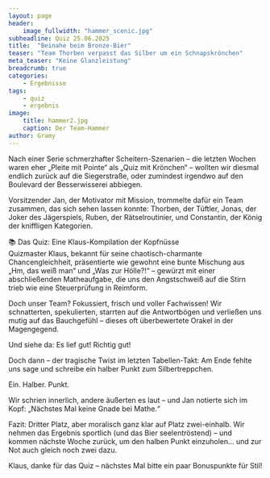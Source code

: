 ```yaml
---
layout: page
header:
    image_fullwidth: "hammer_scenic.jpg"
subheadline: Quiz 25.06.2025
title:  "Beinahe beim Bronze-Bier"
teaser: "Team Thorben verpasst das Silber um ein Schnapskrönchen"
meta_teaser: "Keine Glanzleistung"
breadcrumb: true
categories:
    - Ergebnisse
tags:
    - quiz
    - ergebnis
image:
    title: hammer2.jpg
    caption: Der Team-Hammer
author: Gramy
---
```


Nach einer Serie schmerzhafter Scheitern-Szenarien – die letzten Wochen waren eher „Pleite mit Pointe“ als „Quiz mit Krönchen“ – wollten wir diesmal endlich zurück auf die Siegerstraße, oder zumindest irgendwo auf den Boulevard der Besserwisserei abbiegen.

Vorsitzender Jan, der Motivator mit Mission, trommelte dafür ein Team zusammen, das sich sehen lassen konnte:
Thorben, der Tüftler,
Jonas, der Joker des Jägerspiels,
Ruben, der Rätselroutinier,
und Constantin, der König der kniffligen Kategorien.

📚 Das Quiz: Eine Klaus-Kompilation der Kopfnüsse<br>
Quizmaster Klaus, bekannt für seine chaotisch-charmante Chancengleichheit, präsentierte wie gewohnt eine bunte Mischung aus „Hm, das weiß man“ und „Was zur Hölle?!“ – gewürzt mit einer abschließenden Matheaufgabe, die uns den Angstschweiß auf die Stirn trieb wie eine Steuerprüfung in Reimform.

Doch unser Team? Fokussiert, frisch und voller Fachwissen!
Wir schnatterten, spekulierten, starrten auf die Antwortbögen und verließen uns mutig auf das Bauchgefühl – dieses oft überbewertete Orakel in der Magengegend.

Und siehe da: Es lief gut! Richtig gut!

Doch dann – der tragische Twist im letzten Tabellen-Takt:
Am Ende fehlte uns sage und schreibe ein halber Punkt zum Silbertreppchen.

Ein. Halber. Punkt.

Wir schrien innerlich, andere äußerten es laut – und Jan notierte sich im Kopf: „Nächstes Mal keine Gnade bei Mathe.“

Fazit:
Dritter Platz, aber moralisch ganz klar auf Platz zwei-einhalb.
Wir nehmen das Ergebnis sportlich (und das Bier seelentröstend) – und kommen nächste Woche zurück, um den halben Punkt einzuholen… und zur Not auch gleich noch zwei dazu.

Klaus, danke für das Quiz – nächstes Mal bitte ein paar Bonuspunkte für Stil!